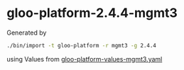 # gloo-platform-2.4.4-mgmt3

Generated by

```bash
./bin/import -t gloo-platform -r mgmt3 -g 2.4.4
```

using Values from [gloo-platform-values-mgmt3.yaml](../bin/gloo-platform-values-mgmt3.yaml)
